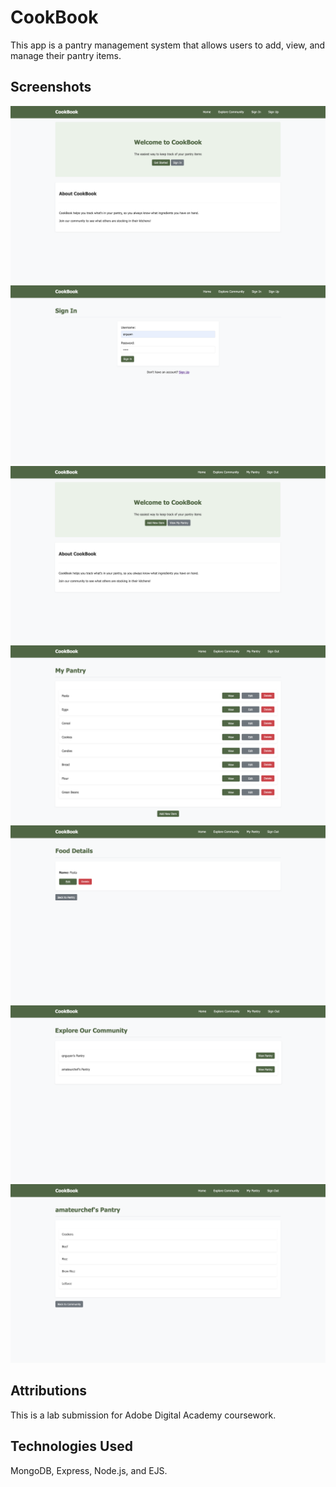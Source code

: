 # CookBook

This app is a pantry management system that allows users to add, view, and manage their pantry items.

## Screenshots

![Home Page](public/imgs/homepage.png)
![Sign In](public/imgs/signin.png)
![Singed In Homepage](public/imgs/logedInHomepage.png)
![View Pantry](public/imgs/pantry.png)
![Food Details](public/imgs/itemDetails.png)
![Community](public/imgs/community.png)
![Community Pantry](public/imgs/communityPantry.png)

## Attributions

This is a lab submission for Adobe Digital Academy coursework.

## Technologies Used

MongoDB, Express, Node.js, and EJS.